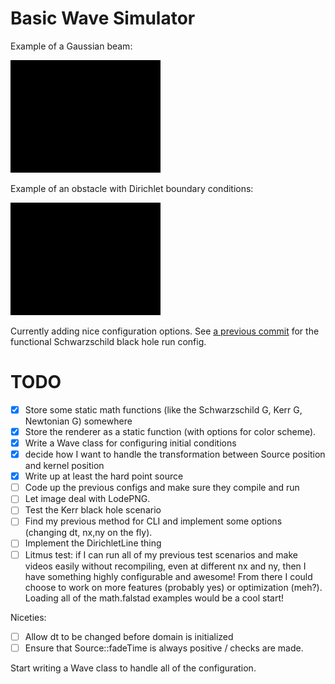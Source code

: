 
# Basic Wave Simulator

Example of a Gaussian beam:

![](gitimg/example-gauss.gif)

Example of an obstacle with Dirichlet boundary conditions:

![](gitimg/example-obstacle.gif)


Currently adding nice configuration options. See [a previous commit](https://github.com/physbuzz/wave/commit/8b09db706fece08278c0f010503d1de3669316d0) for
the functional Schwarzschild black hole run config.

# TODO

 - [x] Store some static math functions (like the Schwarzschild G, Kerr G, Newtonian G) somewhere
 - [x] Store the renderer as a static function (with options for color scheme).
 - [x] Write a Wave class for configuring initial conditions
 - [x] decide how I want to handle the transformation between Source position and kernel position
 - [x] Write up at least the hard point source
 - [ ] Code up the previous configs and make sure they compile and run
 - [ ] Let image deal with LodePNG.
 - [ ] Test the Kerr black hole scenario
 - [ ] Find my previous method for CLI and implement some options (changing dt, nx,ny on the fly).
 - [ ] Implement the DirichletLine thing
 - [ ] Litmus test: if I can run all of my previous test scenarios and make videos easily without recompiling, even at different nx and ny, then I have something highly configurable and awesome! From there I could choose to work on more features (probably yes) or optimization (meh?). Loading all of the math.falstad examples would be a cool start!

Niceties:
 - [ ] Allow dt to be changed before domain is initialized
 - [ ] Ensure that Source::fadeTime is always positive / checks are made.

Start writing a Wave class to handle all of the configuration.